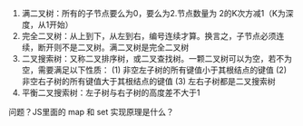 1. 满二叉树：所有的子节点要么为0，要么为2.节点数量为 2的K次方减1（K为深度，从1开始）
2. 完全二叉树：从上到下，从左到右，编号连续才算。换言之，子节点必须连续，断开则不是二叉树。满二叉树是完全二叉树
3. 二叉搜索树：又称二叉排序树，或二叉查找树。一颗二叉树可以为空，若不为空，需要满足以下性质：
  (1) 非空左子树的所有键值小于其根结点的键值
  (2) 非空右子树的所有键值大于其根结点的键值
  (3) 左右子树都是二叉搜索树
4. 平衡二叉搜索树：左子树与右子树的高度差不大于1

问题？JS里面的 map 和 set 实现原理是什么？
